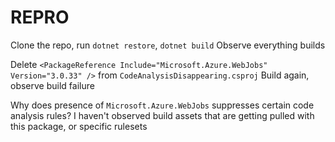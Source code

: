# REPRO

Clone the repo, run `dotnet restore`, `dotnet build`
Observe everything builds

Delete `<PackageReference Include="Microsoft.Azure.WebJobs" Version="3.0.33" />` from `CodeAnalysisDisappearing.csproj`
Build again, observe build failure

Why does presence of `Microsoft.Azure.WebJobs` suppresses certain code analysis rules?
I haven't observed build assets that are getting pulled with this package, or specific rulesets